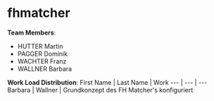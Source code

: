 # fhmatcher

**Team Members**:
- HUTTER Martin
- PAGGER Dominik
- WACHTER Franz
- WALLNER Barbara

**Work Load Distribution**:
First Name | Last Name | Work
--- | --- | ---
Barbara | Wallner | Grundkonzept des FH Matcher's konfiguriert

